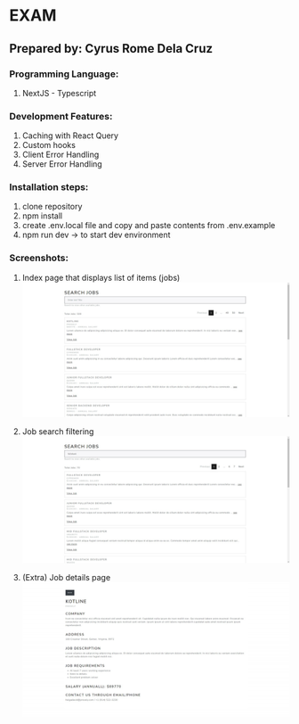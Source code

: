 # EXAM
## Prepared by: Cyrus Rome Dela Cruz

### Programming Language:
1. NextJS - Typescript

### Development Features:
1. Caching with React Query
2. Custom hooks
3. Client Error Handling
4. Server Error Handling


### Installation steps:
1. clone repository
2. npm install
3. create .env.local file and copy and paste contents from .env.example
4. npm run dev -> to start dev environment

### Screenshots:
1. Index page that displays list of items (jobs)
   ![My Image](screenshots/govgenie-frontend-1.png)

2. Job search filtering
   ![My Image](screenshots/govgenie-frontend-2.png)

3. (Extra) Job details page
   ![My Image](screenshots/govgenie-frontend-3.png)